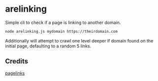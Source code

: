 # arelinking

Simple cli to check if a page is linking to another domain.

```sh
node arelinking.js mydomain https://theirdomain.com
```

Additionally will attempt to crawl one level deeper if domain found on the initial page, defaulting to a random 5 links.

## Credits

[pagelinks](https://github.com/zrrrzzt/pagelinks)